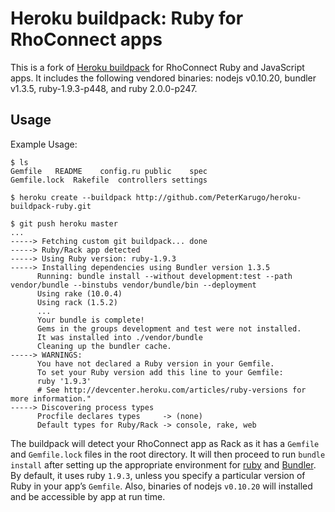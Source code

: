 Heroku buildpack: Ruby for RhoConnect apps
==========================================

This is a fork of [Heroku buildpack](http://github.com/Luxhaven/heroku-buildpack-ruby) for RhoConnect Ruby and JavaScript apps.
It includes the following vendored binaries: nodejs v0.10.20, bundler v1.3.5, ruby-1.9.3-p448, and ruby 2.0.0-p247.

Usage
-----

Example Usage:

    $ ls
    Gemfile   README    config.ru public    spec
    Gemfile.lock  Rakefile  controllers settings

    $ heroku create --buildpack http://github.com/PeterKarugo/heroku-buildpack-ruby.git

    $ git push heroku master
    ...
    -----> Fetching custom git buildpack... done
    -----> Ruby/Rack app detected
    -----> Using Ruby version: ruby-1.9.3
    -----> Installing dependencies using Bundler version 1.3.5
          Running: bundle install --without development:test --path vendor/bundle --binstubs vendor/bundle/bin --deployment
          Using rake (10.0.4)
          Using rack (1.5.2)
          ...
          Your bundle is complete!
          Gems in the groups development and test were not installed.
          It was installed into ./vendor/bundle
          Cleaning up the bundler cache.
    -----> WARNINGS:
          You have not declared a Ruby version in your Gemfile.
          To set your Ruby version add this line to your Gemfile:
          ruby '1.9.3'
          # See http://devcenter.heroku.com/articles/ruby-versions for more information."
    -----> Discovering process types
          Procfile declares types     -> (none)
          Default types for Ruby/Rack -> console, rake, web


The buildpack will detect your RhoConnect app as Rack as it has a `Gemfile` and `Gemfile.lock` files in the root directory. It will then proceed to run `bundle install` after setting up the appropriate environment for [ruby](http://ruby-lang.org) and [Bundler](http://gembundler.com). By default, it uses ruby `1.9.3`, unless you specify a particular version of Ruby in your app’s `Gemfile`. Also, binaries of nodejs `v0.10.20` will installed and be accessible by app at run time.

